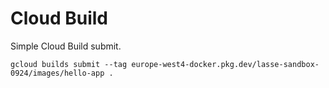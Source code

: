 
# Cloud Build

Simple Cloud Build submit.

```
gcloud builds submit --tag europe-west4-docker.pkg.dev/lasse-sandbox-0924/images/hello-app .
```